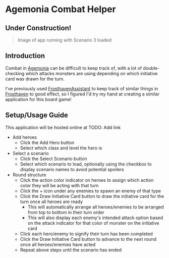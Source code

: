 # Agemonia Combat Helper

## Under Construction!

> Image of app running with Scenario 3 loaded

## Introduction
Combat in [Agemonia](https://agemonia.com/) can be difficult to keep track of, with a lot of double-checking which attacks monsters are using depending on which initiative card was drawn for the turn.

I've previously used [FrosthavenAssistant](https://github.com/gudyfr/FrosthavenAssistant) to keep track of similar things in [Frosthaven](https://boardgamegeek.com/boardgame/295770/frosthaven) to good effect, so I figured I'd try my hand at creating a similar application for this board game!

## Setup/Usage Guide
This application will be hosted online at TODO: Add link
- Add heroes
  - Click the Add Hero button
  - Select which class and level the hero is
- Select a scenario
  - Click the Select Scenario button
  - Select which scenario to load, optionally using the checkbox to display scenario names to avoid potential spoilers 
- Round structure
  - Click the action color indicator on heroes to assign which action color they will be acting with that turn
  - Click the + icon under any enemies to spawn an enemy of that type
  - Click the Draw Initiative Card button to draw the initiative card for the turn once all heroes are ready
    - This will automatically arrange all heroes/enemies to be arranged from top to bottom in their turn order
    - This will also display each enemy's intended attack option based on the attack indicator for that color of monster on the initiative card
  - Click each hero/enemy to signify their turn has been completed
  - Click the Draw Initiative Card button to advance to the next round once all heroes/enemies have acted
  - Repeat above steps until the scenario has ended
